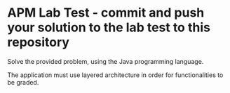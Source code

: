 # APM Lab Test - commit and push your solution to the lab test to this repository

Solve the provided problem, using the Java programming language.

The application must use layered architecture in order for functionalities to be graded.
